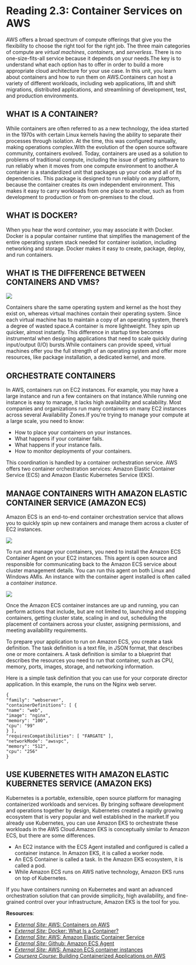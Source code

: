 # Reading 2.3: Container Services on AWS

AWS offers a broad spectrum of compute offerings that give you the flexibility to choose the right tool for the right job. The three main categories of compute are *virtual machines*, *containers*, and *serverless*. There is no one-size-fits-all service because it depends on your needs.The key is to understand what each option has to offer in order to build a more appropriate cloud architecture for your use case. In this unit, you learn about containers and how to run them on AWS.Containers can host a variety of different workloads, including web applications, lift and shift migrations, distributed applications, and streamlining of development, test, and production environments.

## WHAT IS A CONTAINER?

While containers are often referred to as a new technology, the idea started in the 1970s with certain Linux kernels having the ability to separate their processes through isolation. At the time, this was configured manually, making operations complex.With the evolution of the open source software community, containers evolved. Today, containers are used as a solution to problems of traditional compute, including the issue of getting software to run reliably when it moves from one compute environment to another.A container is a standardized unit that packages up your code and all of its dependencies. This package is designed to run reliably on any platform, because the container creates its own independent environment. This makes it easy to carry workloads from one place to another, such as from development to production or from on-premises to the cloud.

## WHAT IS DOCKER?

When you hear the word *container*, you may associate it with Docker. Docker is a popular container runtime that simplifies the management of the entire operating system stack needed for container isolation, including networking and storage. Docker makes it easy to create, package, deploy, and run containers.

## WHAT IS THE DIFFERENCE BETWEEN CONTAINERS AND VMS?

![](https://d3c33hcgiwev3.cloudfront.net/imageAssetProxy.v1/ey1wXR__Q8-u-30xtwWgOA_6141822210744ed98558c0765cb41af1_Reading_2.3_virtualvscont.png?expiry=1742428800000&hmac=puNaN5cqN6auTjEq5uCUG6B3mPFn9zm7ba9FgKTAnTI)

Containers share the same operating system and kernel as the host they exist on, whereas virtual machines contain their operating system. Since each virtual machine has to maintain a copy of an operating system, there’s a degree of wasted space.A container is more lightweight. They spin up quicker, almost instantly. This difference in startup time becomes instrumental when designing applications that need to scale quickly during input/output (I/O) bursts.While containers can provide speed, virtual machines offer you the full strength of an operating system and offer more resources, like package installation, a dedicated kernel, and more.

## ORCHESTRATE CONTAINERS

In AWS, containers run on EC2 instances. For example, you may have a large instance and run a few containers on that instance.While running one instance is easy to manage, it lacks high availability and scalability. Most companies and organizations run many containers on many EC2 instances across several Availability Zones.If you’re trying to manage your compute at a large scale, you need to know:

-   How to place your containers on your instances.
-   What happens if your container fails.
-   What happens if your instance fails.
-   How to monitor deployments of your containers.

This coordination is handled by a container orchestration service. AWS offers two container orchestration services: Amazon Elastic Container Service (ECS) and Amazon Elastic Kubernetes Service (EKS).

## MANAGE CONTAINERS WITH AMAZON ELASTIC CONTAINER SERVICE (AMAZON ECS)

Amazon ECS is an end-to-end container orchestration service that allows you to quickly spin up new containers and manage them across a cluster of EC2 instances.

![](https://d3c33hcgiwev3.cloudfront.net/imageAssetProxy.v1/_ihG6qHQT-yZDxIWFNrDSg_0173e688f8524deaafdbb3530d7018f1_image.png?expiry=1742428800000&hmac=eyYYPwvAsqXQXSFkQIg_HzQhqWtrSoD3jOPzxzbSE_E)

To run and manage your containers, you need to install the Amazon ECS Container Agent on your EC2 instances. This agent is open source and responsible for communicating back to the Amazon ECS service about cluster management details. You can run this agent on both Linux and Windows AMIs. An instance with the container agent installed is often called a *container instance*.

![](https://d3c33hcgiwev3.cloudfront.net/imageAssetProxy.v1/QQCbn5jtTp-U9titkpxO6A_26e0fca673034a65bc3b6c18ed2fd8f1_image.png?expiry=1742428800000&hmac=Aok91DnADpLKyOyhab0S_WzV-k4q87x-Dv6hk-1bJaY)

Once the Amazon ECS container instances are up and running, you can perform actions that include, but are not limited to, launching and stopping containers, getting cluster state, scaling in and out, scheduling the placement of containers across your cluster, assigning permissions, and meeting availability requirements.

To prepare your application to run on Amazon ECS, you create a task definition. The task definition is a text file, in JSON format, that describes one or more containers. A task definition is similar to a blueprint that describes the resources you need to run that container, such as CPU, memory, ports, images, storage, and networking information.

Here is a simple task definition that you can use for your corporate director application. In this example, the runs on the Nginx web server.

```
{
"family": "webserver",
"containerDefinitions": [ {
"name": "web",
"image": "nginx",
"memory": "100",
"cpu": "99"
} ],
"requiresCompatibilities": [ "FARGATE" ],
"networkMode": "awsvpc",
"memory": "512",
"cpu": "256"
}
```

## USE KUBERNETES WITH AMAZON ELASTIC KUBERNETES SERVICE (AMAZON EKS)

Kubernetes is a portable, extensible, open source platform for managing containerized workloads and services. By bringing software development and operations together by design, Kubernetes created a rapidly growing ecosystem that is very popular and well established in the market.If you already use Kubernetes, you can use Amazon EKS to orchestrate these workloads in the AWS Cloud.Amazon EKS is conceptually similar to Amazon ECS, but there are some differences.

-   An EC2 instance with the ECS Agent installed and configured is called a container instance. In Amazon EKS, it is called a worker node.
-   An ECS Container is called a task. In the Amazon EKS ecosystem, it is called a pod.
-   While Amazon ECS runs on AWS native technology, Amazon EKS runs on top of Kubernetes.

If you have containers running on Kubernetes and want an advanced orchestration solution that can provide simplicity, high availability, and fine-grained control over your infrastructure, Amazon EKS is the tool for you.

**Resources**:

-   [*External Site:* AWS: Containers on AWS](https://aws.amazon.com/containers/services/)
-   [*External Site:* Docker: What Is a Container?](https://www.docker.com/resources/what-container)
-   [*External Site:* AWS: Amazon Elastic Container Service](https://aws.amazon.com/ecs/)
-   [*External Site:* Github: Amazon ECS Agent](https://github.com/aws/amazon-ecs-agent)
-   [*External Site:* AWS: Amazon ECS container instances](https://docs.aws.amazon.com/AmazonECS/latest/developerguide/ECS_instances.html)
-   [*Coursera Course:* Building Containerized Applications on AWS](https://www.coursera.org/learn/containerized-apps-on-aws)

```

```
